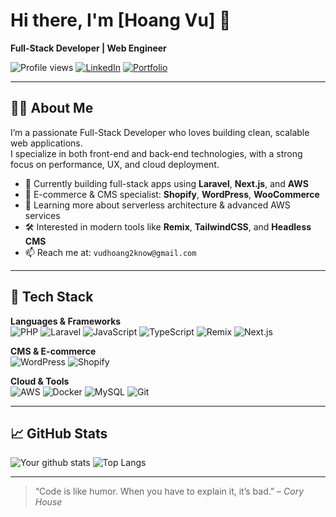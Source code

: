 # Hi there, I'm [Hoang Vu] 👋  
**Full-Stack Developer | Web Engineer**

![Profile views](https://komarev.com/ghpvc/?username=your-username&color=blue)
[![LinkedIn](https://img.shields.io/badge/-LinkedIn-blue?style=flat-square&logo=linkedin&logoColor=white)](https://linkedin.com/in/your-link)
[![Portfolio](https://img.shields.io/badge/-Portfolio-000?style=flat-square&logo=firefox&logoColor=white)](https://yourportfolio.com)

---

## 👨‍💻 About Me
I’m a passionate Full-Stack Developer who loves building clean, scalable web applications.  
I specialize in both front-end and back-end technologies, with a strong focus on performance, UX, and cloud deployment.

- 💼 Currently building full-stack apps using **Laravel**, **Next.js**, and **AWS**
- 🚀 E-commerce & CMS specialist: **Shopify**, **WordPress**, **WooCommerce**
- 🌱 Learning more about serverless architecture & advanced AWS services
- 🛠️ Interested in modern tools like **Remix**, **TailwindCSS**, and **Headless CMS**
- 📫 Reach me at: `vudhoang2know@gmail.com`

---

## 🧰 Tech Stack

**Languages & Frameworks**  
![PHP](https://img.shields.io/badge/-PHP-777BB4?style=flat-square&logo=php&logoColor=white)
![Laravel](https://img.shields.io/badge/-Laravel-FF2D20?style=flat-square&logo=laravel&logoColor=white)
![JavaScript](https://img.shields.io/badge/-JavaScript-black?style=flat-square&logo=javascript)
![TypeScript](https://img.shields.io/badge/-TypeScript-3178C6?style=flat-square&logo=typescript&logoColor=white)
![Remix](https://img.shields.io/badge/-Remix-black?style=flat-square&logo=remix&logoColor=white)
![Next.js](https://img.shields.io/badge/-Next.js-black?style=flat-square&logo=next.js)

**CMS & E-commerce**  
![WordPress](https://img.shields.io/badge/-WordPress-21759B?style=flat-square&logo=wordpress&logoColor=white)
![Shopify](https://img.shields.io/badge/-Shopify-7AB55C?style=flat-square&logo=shopify&logoColor=white)

**Cloud & Tools**  
![AWS](https://img.shields.io/badge/-AWS-232F3E?style=flat-square&logo=amazon-aws&logoColor=white)
![Docker](https://img.shields.io/badge/-Docker-2496ED?style=flat-square&logo=docker&logoColor=white)
![MySQL](https://img.shields.io/badge/-MySQL-4479A1?style=flat-square&logo=mysql&logoColor=white)
![Git](https://img.shields.io/badge/-Git-F05032?style=flat-square&logo=git&logoColor=white)

---

## 📈 GitHub Stats

![Your github stats](https://github-readme-stats.vercel.app/api?username=your-username&show_icons=true&theme=tokyonight)
![Top Langs](https://github-readme-stats.vercel.app/api/top-langs/?username=your-username&layout=compact&theme=tokyonight)

---


> “Code is like humor. When you have to explain it, it’s bad.” – *Cory House*

